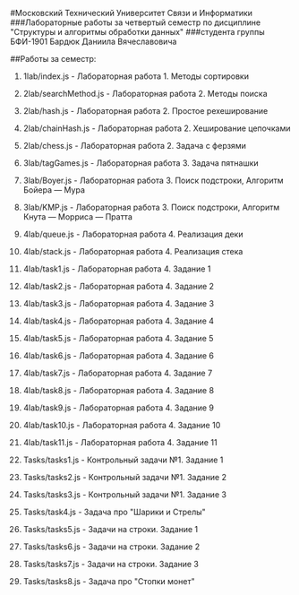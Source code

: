 #Московский Технический Университет Связи и Информатики
###Лабораторные работы за четвертый семестр по дисциплине "Структуры и алгоритмы обработки данных" 
###студента группы БФИ-1901 Бардюк Даниила Вячеславовича

##Работы за семестр:

1. 1lab/index.js - Лабораторная работа 1. Методы сортировки

2. 2lab/searchMethod.js - Лабораторная работа 2. Методы поиска

3. 2lab/hash.js - Лабораторная работа 2. Простое рехеширование

4. 2lab/chainHash.js - Лабораторная работа 2. Хеширование цепочками

5. 2lab/chess.js - Лабораторная работа 2. Задача с ферзями

6. 3lab/tagGames.js - Лабораторная работа 3. Задача пятнашки

7. 3lab/Boyer.js - Лабораторная работа 3. Поиск подстроки, Алгоритм Бойера — Мура

8. 3lab/KMP.js - Лабораторная работа 3. Поиск подстроки, Алгоритм Кнута — Морриса — Пратта

9. 4lab/queue.js - Лабораторная работа 4. Реализация деки

10. 4lab/stack.js - Лабораторная работа 4. Реализация стека

11. 4lab/task1.js - Лабораторная работа 4. Задание 1

12. 4lab/task2.js - Лабораторная работа 4. Задание 2

13. 4lab/task3.js - Лабораторная работа 4. Задание 3

14. 4lab/task4.js - Лабораторная работа 4. Задание 4

15. 4lab/task5.js - Лабораторная работа 4. Задание 5

16. 4lab/task6.js - Лабораторная работа 4. Задание 6

17. 4lab/task7.js - Лабораторная работа 4. Задание 7

18. 4lab/task8.js - Лабораторная работа 4. Задание 8

19. 4lab/task9.js - Лабораторная работа 4. Задание 9

20. 4lab/task10.js - Лабораторная работа 4. Задание 10

21. 4lab/task11.js - Лабораторная работа 4. Задание 11

22. Tasks/tasks1.js - Контрольный задачи №1. Задание 1

23. Tasks/tasks2.js - Контрольный задачи №1. Задание 2

24. Tasks/tasks3.js - Контрольный задачи №1. Задание 3

25. Tasks/task4.js - Задача про "Шарики и Стрелы"

26. Tasks/tasks5.js - Задачи на строки. Задание 1

27. Tasks/tasks6.js - Задачи на строки. Задание 2

28. Tasks/tasks7.js - Задачи на строки. Задание 3

28. Tasks/tasks8.js - Задача про "Стопки монет"